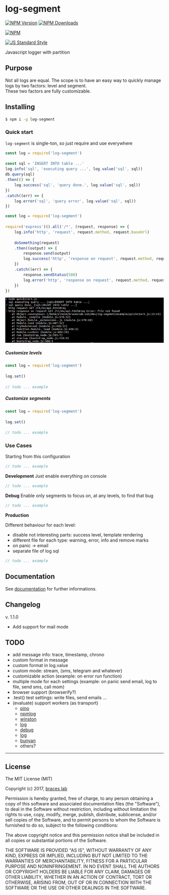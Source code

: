 # log-segment

[![NPM Version](http://img.shields.io/npm/v/log-segment.svg?style=flat)](https://www.npmjs.org/package/log-segment)
[![NPM Downloads](https://img.shields.io/npm/dm/log-segment.svg?style=flat)](https://www.npmjs.org/package/log-segment)

[![NPM](https://nodei.co/npm-dl/log-segment.png)](https://nodei.co/npm/log-segment/)

[![JS Standard Style](https://img.shields.io/badge/code%20style-standard-brightgreen.svg)](http://standardjs.com/)

Javascript logger with partition  

## Purpose

Not all logs are equal.
The scope is to have an easy way to quickly manage logs by two factors: level and segment.  
These two factors are fully customizable.  

## Installing

````bash
$ npm i -g log-segment
````

### Quick start

``log-segment`` is single-ton, so just require and use everywhere

````js
const log = require('log-segment')

const sql = 'INSERT INTO table ...'
log.info('sql', 'executing query ...', log.value('sql', sql))
db.query(sql)
.then(() => {
    log.success('sql', 'query done.', log.value('sql', sql))
})
.catch((err) => {
    log.error('sql', 'query error', log.value('sql', sql))
})
````

````js
const log = require('log-segment')

require('express')().all('/*', (request, response) => {
    log.info('http', 'request', request.method, request.baseUrl)
    
    doSomething(request)
    .then((output) => {
        response.send(output)
        log.success('http', 'response on request', request.method, request.baseUrl)
    })
    .catch((err) => {
        response.sendStatus(500)
        log.error('http', 'response on request', request.method, request.baseUrl, log.value('err', err))
    })
})
````

![quickstart](./doc/img/quickstart.jpg  "quickstart")

##### Customize levels

````js
const log = require('log-segment')

log.set()

// todo ... example
````

##### Customize segments

````js
const log = require('log-segment')

log.set()

// todo ... example
````

### Use Cases

Starting from this configuration

````js
// todo ... example
````

**Development**
Just enable everything on console

````js
// todo ... example
````

**Debug**
Enable only segments to focus on, at any levels, to find that bug

````js
// todo ... example
````

**Production**

Different behaviour for each level:
  - disable not interesting parts: success level, template rendering
  - different file for each type: warning, error, info
    and remove marks
  - on panic -> email
  - separate file of log sql

````js
// todo ... example
````

## Documentation

See [documentation](./doc/README.md) for further informations.

## Changelog

v. 1.1.0

- Add support for mail mode

## TODO

- add message info: trace, timestamp, chrono
- custom format in message
- custom format in log.value
- custom mode: stream, (sms, telegram and whatever)
- customizable action (example: on error run function)
- multiple mode for each settings (example: on panic send email, log to file, send sms, call mom)
- browser support (browserify?)
- .test() test settings: write files, send emails ...
- (evaluate) support workers (as transport)
  - [pino](https://github.com/pinojs/pino)
  - [npmlog](https://github.com/npm/npmlog)
  - [winston](https://github.com/winstonjs/winston)
  - [log](https://github.com/tj/log.js)
  - [debug](https://github.com/visionmedia/debug)
  - [log](https://github.com/tj/log.js)
  - [bunyan](https://github.com/trentm/node-bunyan)
  - others?

---

## License

The MIT License (MIT)

Copyright (c) 2017, [braces lab](https://braceslab.com)

Permission is hereby granted, free of charge, to any person obtaining a copy
of this software and associated documentation files (the "Software"), to deal
in the Software without restriction, including without limitation the rights
to use, copy, modify, merge, publish, distribute, sublicense, and/or sell
copies of the Software, and to permit persons to whom the Software is
furnished to do so, subject to the following conditions:

The above copyright notice and this permission notice shall be included in all
copies or substantial portions of the Software.

THE SOFTWARE IS PROVIDED "AS IS", WITHOUT WARRANTY OF ANY KIND, EXPRESS OR
IMPLIED, INCLUDING BUT NOT LIMITED TO THE WARRANTIES OF MERCHANTABILITY,
FITNESS FOR A PARTICULAR PURPOSE AND NONINFRINGEMENT. IN NO EVENT SHALL THE
AUTHORS OR COPYRIGHT HOLDERS BE LIABLE FOR ANY CLAIM, DAMAGES OR OTHER
LIABILITY, WHETHER IN AN ACTION OF CONTRACT, TORT OR OTHERWISE, ARISING FROM,
OUT OF OR IN CONNECTION WITH THE SOFTWARE OR THE USE OR OTHER DEALINGS IN THE
SOFTWARE.
